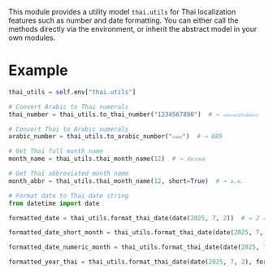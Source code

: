 This module provides a utility model `thai.utils` for Thai localization features such as number and date formatting.
You can either call the methods directly via the environment, or inherit the abstract model in your own modules.

# Example

```python
thai_utils = self.env["thai.utils"]

# Convert Arabic to Thai numerals
thai_number = thai_utils.to_thai_number("1234567890")  # → ๑๒๓๔๕๖๗๘๙๐

# Convert Thai to Arabic numerals
arabic_number = thai_utils.to_arabic_number("๐๘๙")  # → 089

# Get Thai full month name
month_name = thai_utils.thai_month_name(12)  # → ธันวาคม

# Get Thai abbreviated month name
month_abbr = thai_utils.thai_month_name(12, short=True)  # → ธ.ค.

# Format date to Thai date string
from datetime import date

formatted_date = thai_utils.format_thai_date(date(2025, 7, 2))  # → 2 กรกฎาคม 2568

formatted_date_short_month = thai_utils.format_thai_date(date(2025, 7, 2), month_format="short")  # → 2 ก.ค. 2568

formatted_date_numeric_month = thai_utils.format_thai_date(date(2025, 7, 2), month_format="numeric", format_date="{day:02d}{month}{year}")  # → 02072568

formatted_year_thai = thai_utils.format_thai_date(date(2025, 7, 2), format_date="{year}")  # → 2568

```
